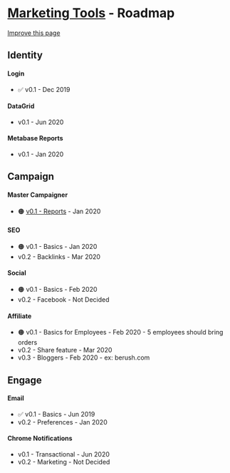 # [Marketing Tools](https://expeditions.shoppre.com/roadmaps/marketing-tools.html) - Roadmap

[Improve this page](https://github.com/shoppre/expeditions/edit/master/docs/roadmaps/marketing-tools.md)

## Identity

#### Login

- ✅ v0.1 - Dec 2019

#### DataGrid

- v0.1 - Jun 2020

#### Metabase Reports

- v0.1 - Jan 2020

## Campaign

#### Master Campaigner 

- 🟠 [v0.1 - Reports](https://www.parkenconsulting.com/marketing.html)  - Jan 2020

#### SEO 

- 🟠 v0.1 - Basics  - Jan 2020
- v0.2 - Backlinks  - Mar 2020

#### Social 

- 🟠 v0.1 - Basics - Feb 2020
- v0.2 - Facebook - Not Decided

#### Affiliate
- 🟠 v0.1 - Basics for Employees - Feb 2020 - 5 employees should bring orders
- v0.2 - Share feature - Mar 2020
- v0.3 - Bloggers - Feb 2020 - ex: berush.com

## Engage

#### Email

- ✅ v0.1 - Basics - Jun 2019
- v0.2 - Preferences - Jan 2020

#### Chrome Notifications

- v0.1 - Transactional - Jun 2020
- v0.2 - Marketing - Not Decided

